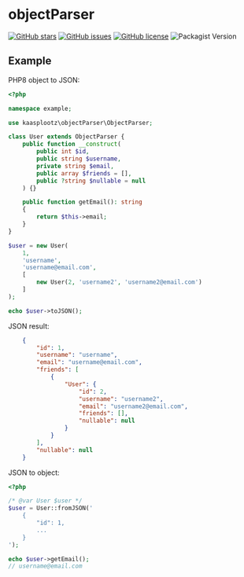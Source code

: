 # objectParser

[![GitHub stars](https://img.shields.io/github/stars/kaasplootz/objectParser?style=flat-square)](https://github.com/kaasplootz/objectParser/stargazers) [![GitHub issues](https://img.shields.io/github/issues/kaasplootz/objectParser?style=flat-square)](https://github.com/kaasplootz/objectParser/issues) [![GitHub license](https://img.shields.io/github/license/kaasplootz/objectParser?style=flat-square)](https://github.com/kaasplootz/objectParser) ![Packagist Version](https://img.shields.io/packagist/v/kaasplootz/objectParser?style=flat-square)

Example
-------

PHP8 object to JSON:
```php
<?php

namespace example;

use kaasplootz\objectParser\ObjectParser;

class User extends ObjectParser {
    public function __construct(
        public int $id,
        public string $username,
        private string $email,
        public array $friends = [],
        public ?string $nullable = null
    ) {}

    public function getEmail(): string
    {
        return $this->email;
    }
}

$user = new User(
    1,
    'username',
    'username@email.com',
    [
        new User(2, 'username2', 'username2@email.com')
    ]
);

echo $user->toJSON();
```
JSON result:
```json
    {
        "id": 1,
        "username": "username",
        "email": "username@email.com",
        "friends": [
            {
                "User": {
                    "id": 2,
                    "username": "username2",
                    "email": "username2@email.com",
                    "friends": [],
                    "nullable": null
                } 
            }
        ],
        "nullable": null
    }
```
JSON to object:
```php
<?php

/* @var User $user */
$user = User::fromJSON('
    {
        "id": 1,
        ...
    }
');

echo $user->getEmail();
// username@email.com
```